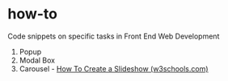 # how-to

Code snippets on specific tasks in Front End Web Development

1. Popup
2. Modal Box
3. Carousel  -   [How To Create a Slideshow (w3schools.com)](https://www.w3schools.com/howto/howto_js_slideshow.asp)

